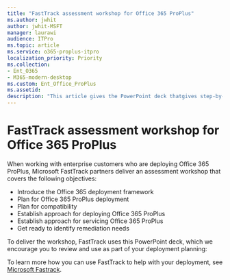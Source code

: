 ```yaml
---
title: "FastTrack assessment workshop for Office 365 ProPlus"
ms.author: jwhit
author: jwhit-MSFT
manager: laurawi
audience: ITPro
ms.topic: article
ms.service: o365-proplus-itpro
localization_priority: Priority
ms.collection: 
- Ent_O365
- M365-modern-desktop
ms.custom: Ent_Office_ProPlus
ms.assetid:
description: "This article gives the PowerPoint deck thatgives step-by-step instructions for how to assess your enivorment and requirements before deploying Office 365 ProPlus.  The article is intended for administrators in enterprise environments working with hundreds or thousands of computers."
---
```


# FastTrack assessment workshop for Office 365 ProPlus

When working with enterprise customers who are deploying Office 365 ProPlus, Microsoft FastTrack partners deliver an assessment workshop that covers the following objectives:

- Introduce the Office 365 deployment framework
- Plan for Office 365 ProPlus deployment
- Plan for compatibility
- Establish approach for deploying Office 365 ProPlus
- Establish approach for servicing Office 365 ProPlus
- Get ready to identify remediation needs

To deliver the workshop, FastTrack uses this PowerPoint deck, which we encourage you to review and use as part of your deployment planning: 


To learn more how you can use FastTrack to help with your deployment, see [Microsoft Fastrack](https://fasttrack.microsoft.com/office).


